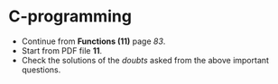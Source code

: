 # C-programming

* Continue from **Functions (11)** page *83*.
* Start from PDF file **11**.
* Check the solutions of the *doubts* asked from the above important questions.
